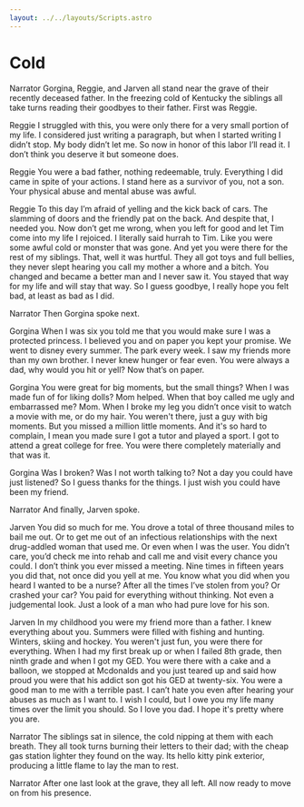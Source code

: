 ```yaml
---
layout: ../../layouts/Scripts.astro
---
```


# Cold

Narrator
Gorgina, Reggie, and Jarven all stand near the grave of their recently deceased father. In the freezing cold of Kentucky the siblings all take turns reading their goodbyes to their father. First was Reggie. 

Reggie
I struggled with this, you were only there for a very small portion of my life. I considered just writing a paragraph, but when I started writing I didn’t stop. My body didn’t let me. So now in honor of this labor I’ll read it. I don’t think you deserve it but someone does. 

Reggie
You were a bad father, nothing redeemable, truly. Everything I did came in spite of your actions. I stand here as a survivor of you, not a son. Your physical abuse and mental abuse was awful. 

Reggie
To this day I’m afraid of yelling and the kick back of cars. The slamming of doors and the friendly pat on the back. And despite that, I needed you. Now don’t get me wrong, when you left for good and let Tim come into my life I rejoiced. I literally said hurrah to Tim. Like you were some awful cold or monster that was gone.  And yet you were there for the rest of my siblings. That, well it was hurtful. They all got toys and full bellies, they never slept hearing you call my mother a whore and a bitch. You changed and became a better man and I never saw it. You stayed that way for my life and will stay that way. So I guess goodbye, I really hope you felt bad, at least as bad as I did.

Narrator
Then Gorgina spoke next. 

Gorgina 
When I was six you told me that you would make sure I was a protected princess. I believed you and on paper you kept your promise. We went to disney every summer. The park every week. I saw my friends more than my own brother. I never knew hunger or fear even. You were always a dad, why would you hit or yell? Now that’s on paper.


Gorgina 
You were great for big moments, but the small things? When I was made fun of for liking dolls? Mom helped. When that boy called me ugly and embarrassed me? Mom. When I broke my leg you didn’t once visit to watch a movie with me, or do my hair. You weren't there,  just a guy with big moments. But you missed a million little moments. And it's so hard to complain, I mean you made sure I got a tutor and played a sport. I got to attend a great college for free. You were there completely materially and that was it.

Gorgina 
Was I broken? Was I not worth talking to? Not a day you could have just listened? So I guess thanks for the things. I just wish you could have been my friend.

Narrator
And finally, Jarven spoke.

Jarven
You did so much for me. You drove a total of three thousand miles to bail me out. Or to get me out of an infectious relationships with the next drug-addled woman that used me. Or even when I was the user. You didn’t care, you’d check me into rehab and call me and visit every chance you could. I don’t think you ever missed a meeting. Nine times in fifteen years you did that, not once did you yell at me. You know what you did when you heard I wanted to be a nurse? After all the times I’ve stolen from you? Or crashed your car? You paid for everything without thinking. Not even a judgemental look. Just a look of a man who had pure love for his son.

Jarven
In my childhood you were my friend more than a father. I knew everything about you. Summers were filled with fishing and hunting. Winters, skiing and hockey. You weren't just fun, you were there for everything. When I had my first break up or when I failed 8th grade, then ninth grade and when I got my GED. You were there with a cake and a balloon, we stopped at Mcdonalds and you just teared up and said how proud you were that his addict son got his GED at twenty-six. You were a good man to me with a terrible past. I can’t hate you even after hearing your abuses as much as I want to. I wish I could, but I owe you my life many times over the limit you should. So I love you dad. I hope it's pretty where you are. 

Narrator
The siblings sat in silence, the cold nipping at them with each breath. They all took turns burning their letters to their dad; with the cheap gas station lighter they found on the way. Its hello kitty pink exterior, producing a little flame to lay the man to rest.  

Narrator
After one last look at the grave, they all left. All now ready to move on from his presence. 